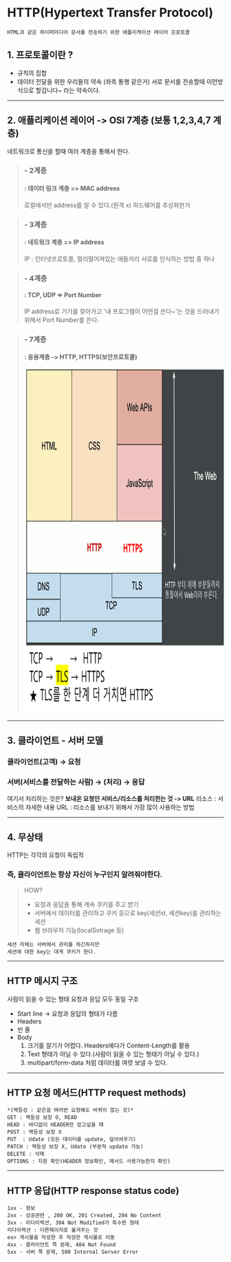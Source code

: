 

# HTTP(Hypertext Transfer Protocol)
    HTML과 같은 하이퍼미디어 문서를 전송하기 위한 애플리케이션 레이어 프로토콜

## 1.  프로토콜이란 ? 
- 규칙의 집합
- 데이터 전달을 위한 우리들의 약속 (좌측 통행 같은거)
서로 문서를 전송할때 이런방식으로 할겁니다~ 라는 약속이다.

---------------------------------------

## 2. 애플리케이션 레이어 -> OSI 7계층 (보통 1,2,3,4,7 계층)
네트워크로 통신을 할때 여러 계층을 통해서 한다.

>### - 2계층
>####    : 데이터 링크 계층 => MAC address
>    로컬에서만 address를 알 수 있다.(원격 x)
>    하드웨어를 추상화한거

>### - 3계층
>####   : 네트워크 계층 => IP address
>   IP : 인터넷프로토콜, 멀리떨어져있는 애들끼리 서로를 인식하는 방법 중 하나

>### - 4계층 
>####   : TCP, UDP => Port Number
>   IP address로 기기를 찾아가고
>   '내 프로그램이 어떤걸 쓴다~'는 것을 드러내기 위해서 Port Number를 쓴다.

>### - 7계층
>####    : 응용계층 -> HTTP, HTTPS(보안프로토콜)
>   <img src="/IMG/HTTP,HTTPS차이.png" width="950px" height="800px" title="HTTP, HTTPS차이" alt="HTTP,HTTPS차이"></img><br/>

---------------------------------------

## 3. 클라이언트 - 서버 모델

### 클라이언트(고객) → 요청
### 서버(서비스를 전달하는 사람) → (처리) → 응답

여기서 처리하는 것은?
__보내온 요청인 서비스/리소스를 처리한는 것 -> URL__
    리소스 : 서비스의 자세한 내용
    URL : 리소스를 보내기 위해서 가장 많이 사용하는 방법

---------------------------------------

## 4. 무상태
HTTP는 각각의 요청이 독립적
### __즉, 클라이언트는 항상 자신이 누구인지 알려줘야한다.__

>HOW?
>    - 요청과 응답을 통해 계속 쿠키를 주고 받기
>    - 서버에서 데이터를 관리하고 쿠키 등으로 key(세션id, 세션key)를 관리하는 세션
>    - 웹 브라우저 기능(localSotrage 등)

    세션 자체는 서버에서 관리를 하긴하지만
    세션에 대한 key는 대게 쿠키가 한다.

---------------------------------------

## HTTP 메시지 구조
사람이 읽을 수 있는 형태
요청과 응답 모두 동일 구조
-   Start line -> 요청과 응답의 형태가 다름
-   Headers
-   빈 줄
-   Body
      1. 크기를 알기가 어렵다. Headers에다가 Content-Length를 활용
      2. Text 형태가 아닐 수 있다.(사람이 읽을 수 있는 형태가 아닐 수 있다.)
      3. multipart/form-data 처럼 데이터를 여럿 보낼 수 있다.
---------------------------------------

##  HTTP 요청 메서드(HTTP request methods)
    *(멱등성 : 같은걸 여러번 요청해도 바뀌지 않는 것)*
    GET : 멱등성 보장 O, READ
    HEAD : 바디없이 HEADER만 얻고싶을 때
    POST : 멱등성 보장 X
    PUT  : Udate (모든 데이터를 update, 덮어씌우기)
    PATCH : 멱등성 보장 X, Udate (부분적 update 가능)
    DELETE : 삭제
    OPTIONS : 지원 확인(HEADER 정보확인, 메서드 사용가능한지 확인)

---------------------------------------
##  HTTP 응답(HTTP response status code)
    1xx - 정보 
    2xx - 성공관련 , 200 OK, 201 Created, 204 No Content
    3xx - 리다이렉션, 304 Not Modified가 특수한 형태
    리다이렉션 : 다른페이지로 옮겨주는 것
    ex> 게시물을 작성한 후 작성한 게시물로 이동
    4xx - 클라이언트 쪽 문제, 404 Not Found
    5xx - 서버 쪽 문제, 500 Internal Server Error